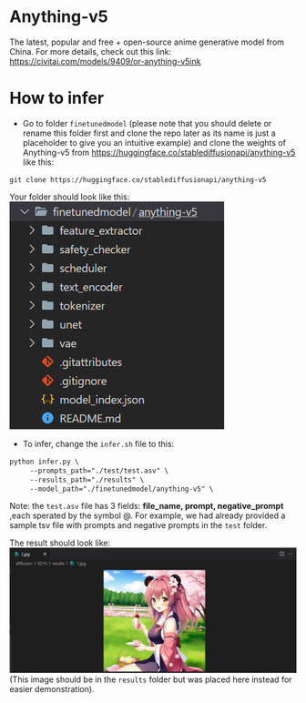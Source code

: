 # Anything-v5

The latest, popular and free + open-source anime generative model from China. For more details, check out this link: https://civitai.com/models/9409/or-anything-v5ink

# How to infer

-   Go to folder `finetunedmodel` (please note that you should delete or rename this folder first and clone the repo later as its name is just a placeholder to give you an intuitive example) and clone the weights of Anything-v5 from https://huggingface.co/stablediffusionapi/anything-v5 like this:
    <br>

```
git clone https://huggingface.co/stablediffusionapi/anything-v5
```

Your folder should look like this: <br>
<img src="anything-v5.png"> <br>

-   To infer, change the `infer.sh` file to this:

```
python infer.py \
     --prompts_path="./test/test.asv" \
     --results_path="./results" \
     --model_path="./finetunedmodel/anything-v5" \
```

Note: the `test.asv` file has 3 fields: **file_name, prompt, negative_prompt** ,each sperated by the symbol @. For example, we had already provided a sample tsv file with prompts and negative prompts in the `test` folder.

The result should look like: <br>
<img src="1.jpg"><br>
(This image should be in the `results` folder but was placed here instead for easier demonstration).
